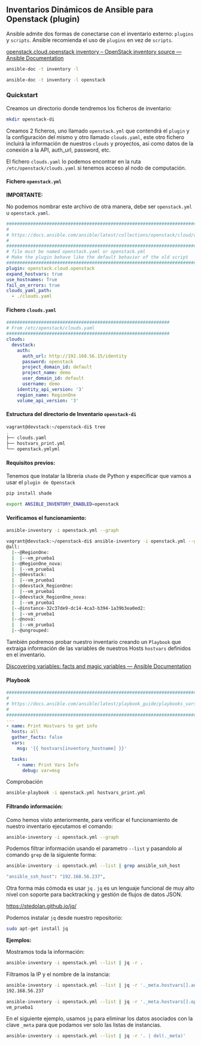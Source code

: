 ## Inventarios Dinámicos de Ansible para Openstack (plugin)

Ansible admite dos formas de conectarse con el inventario externo: `plugins` y `scripts`. Ansible recomienda el uso de `plugins` en vez de `scripts`.

[openstack.cloud.openstack inventory – OpenStack inventory source — Ansible Documentation](https://docs.ansible.com/ansible/latest/collections/openstack/cloud/openstack_inventory.html)

```bash
ansible-doc -t inventory -l
```

```bash
ansible-doc -t inventory -l openstack
```

### Quickstart

Creamos un directorio donde tendremos los ficheros de inventario:

```bash
mkdir openstack-di
```

Creamos 2 ficheros, uno llamado `openstack.yml` que contendrá el `plugin` y la configuración del mismo y otro llamado `clouds.yaml`, este otro fichero incluirá la información de nuestros `clouds` y proyectos, asi como datos de la conexión a la API, auth_url, password, etc.

El fichero `clouds.yaml` lo podemos encontrar en la ruta `/etc/openstack/clouds.yaml` si tenemos acceso al nodo de computación.

#### Fichero `openstack.yml`

**IMPORTANTE:** 

No podemos nombrar este archivo de otra manera, debe ser `openstack.yml` u `openstack.yaml`.

```yml
################################################################################################
#
# https://docs.ansible.com/ansible/latest/collections/openstack/cloud/openstack_inventory.html
#
################################################################################################
# file must be named openstack.yaml or openstack.yml
# Make the plugin behave like the default behavior of the old script
################################################################################################
plugin: openstack.cloud.openstack
expand_hostvars: true
use_hostnames: True
fail_on_errors: true
clouds_yaml_path:
  - ./clouds.yaml
```

#### Fichero `clouds.yaml`

```yaml
#############################################################
# From /etc/openstack/clouds.yaml
#############################################################
clouds:
  devstack:
    auth:
      auth_url: http://192.168.56.15/identity
      password: openstack
      project_domain_id: default
      project_name: demo
      user_domain_id: default
      username: demo
    identity_api_version: '3'
    region_name: RegionOne
    volume_api_version: '3'
```

#### Estructura del directorio de Inventario `openstack-di`

```bash
vagrant@devstack:~/openstack-di$ tree
.
├── clouds.yaml
├── hostvars_print.yml
└── openstack.ymlyml
```

#### Requisitos previos:

Tenemos que instalar la libreria `shade` de Python y especificar que vamos a usar el `plugin de Openstack`

```bash
pip install shade
```

```bash
export ANSIBLE_INVENTORY_ENABLED=openstack
```

#### Verificamos el funcionamiento:

```bash
ansible-inventory -i openstack.yml --graph
```

```bash
vagrant@devstack:~/openstack-di$ ansible-inventory -i openstack.yml --graph
@all:
  |--@RegionOne:
  |  |--vm_prueba1
  |--@RegionOne_nova:
  |  |--vm_prueba1
  |--@devstack:
  |  |--vm_prueba1
  |--@devstack_RegionOne:
  |  |--vm_prueba1
  |--@devstack_RegionOne_nova:
  |  |--vm_prueba1
  |--@instance-32c37de9-dc14-4ca3-b394-1a39b3ea0ed2:
  |  |--vm_prueba1
  |--@nova:
  |  |--vm_prueba1
  |--@ungrouped:
```

También podremos probar nuestro inventario creando un `Playbook` que extraiga información de las variables de nuestros Hosts `hostvars` definidos en el inventario.

[Discovering variables: facts and magic variables &mdash; Ansible Documentation](https://docs.ansible.com/ansible/latest/playbook_guide/playbooks_vars_facts.html)

#### Playbook

```yml
###################################################################################
#
# https://docs.ansible.com/ansible/latest/playbook_guide/playbooks_vars_facts.html
#
###################################################################################
---
- name: Print Hostvars to get info
  hosts: all
  gather_facts: false
  vars:
    msg: '{{ hostvars[inventory_hostname] }}'

  tasks:
    - name: Print Vars Info
      debug: var=msg
```

Comprobación

```bash
ansible-playbook -i openstack.yml hostvars_print.yml
```

#### Filtrando información:

Como hemos visto anteriormente, para verificar el funcionamiento de nuestro inventario ejecutamos el comando:

```bash
ansible-inventory -i openstack.yml --graph
```

Podemos filtrar información usando el parametro `--list` y pasandolo al comando `grep` de la siguiente forma:

```bash
ansible-inventory -i openstack.yml --list | grep ansible_ssh_host
```

```bash
"ansible_ssh_host": "192.168.56.237",
```

Otra forma más cómoda es usar `jq` . `jq` es un lenguaje funcional de muy alto nivel con soporte para backtracking y gestión de flujos de datos JSON.

https://stedolan.github.io/jq/

Podemos instalar `jq` desde nuestro repositorio:

```bash
sudo apt-get install jq
```

**Ejemplos:**

Mostramos toda la información:

```bash
ansible-inventory -i openstack.yml --list | jq -r .
```

Filtramos la IP y el nombre de la instancia:

```bash
ansible-inventory -i openstack.yml --list | jq -r '._meta.hostvars[].ansible_ssh_host'
192.168.56.237
```

```bash
ansible-inventory -i openstack.yml --list | jq -r '._meta.hostvars[].openstack.name'
vm_prueba1
```

En el siguiente ejemplo, usamos `jq` para eliminar los datos asociados con la clave `_meta` para que podamos ver solo las listas de instancias.

```bash
ansible-inventory -i openstack.yml --list | jq -r '. | del(._meta)'
```
